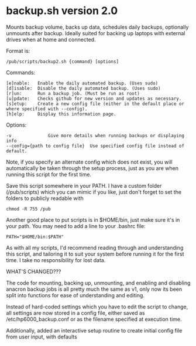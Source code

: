 # backup.sh version 2.0

Mounts backup volume, backs up data, schedules daily backups, optionally unmounts after backup.
Ideally suited for backing up laptops with external drives when at home and connected.

Format is: 

	/pub/scripts/backup2.sh {command} [options]

Commands:

	[e]nable:	Enable the daily automated backup. (Uses sudo)
	[d]isable:	Disable the daily automated backup. (Uses sudo)
	[r]un:		Run a backup job. (Must be run as root)
	[u]pdate:	Checks github for new version and updates as necessary.
	[s]etup:	Create a new config file (either in the default place or where specified with --config).
	[h]elp:		Display this information page.

Options:

	-v				Give more details when running backups or displaying info
	--config={path to config file}	Use specified config file instead of default.

Note, if you specify an alternate config which does not exist, you will automatically be taken
through the setup process, just as you are when running this script for the first time.

Save this script somewhere in your PATH. I have a custom folder (/pub/scripts) which you can mimic
if you like, just don't forget to set the folders to publicly readable with 

	chmod -R 755 /pub

Another good place to put scripts is in $HOME/bin, just make sure it's in your path. You may need
to add a line to your .bashrc file:

	PATH="$HOME/bin:$PATH"
	
As with all my scripts, I'd recommend reading through and understanding this script, and tailoring it
to suit your system before running it for the first time. I take no responsibility for lost data.

WHAT'S CHANGED???

The code for mounting, backing up, unmounting, and enabling and disabling anacron backup jobs is all
pretty much the same as v1, only now its been split into functions for ease of understanding and editing.

Instead of hard-coded settings which you have to edit the script to change, all settings are now stored 
in a config file, either saved as /etc/hp6000_backup.conf or as the filename specified at execution time.

Additionally, added an interactive setup routine to create initial config file from user input, with defaults
